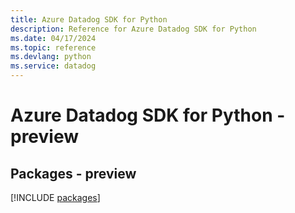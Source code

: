 ```yaml
---
title: Azure Datadog SDK for Python
description: Reference for Azure Datadog SDK for Python
ms.date: 04/17/2024
ms.topic: reference
ms.devlang: python
ms.service: datadog
---
```

# Azure Datadog SDK for Python - preview
## Packages - preview
[!INCLUDE [packages](datadog-index.md)]